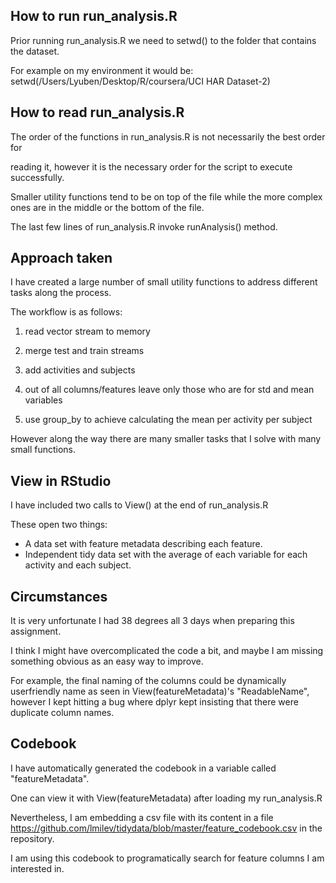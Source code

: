 ## How to run run_analysis.R

Prior running run_analysis.R we need to setwd() to the folder that contains the dataset.

For example on my environment it would be: setwd(/Users/Lyuben/Desktop/R/coursera/UCI HAR Dataset-2)

## How to read run_analysis.R

The order of the functions in run_analysis.R is not necessarily the best order for

reading it, however it is the necessary order for the script to execute successfully.

Smaller utility functions tend to be on top of the file while the 
more complex ones are in the middle or the bottom of the file.

The last few lines of run_analysis.R invoke runAnalysis() method.

## Approach taken

I have created a large number of small utility functions to address different tasks along the process.

The workflow is as follows:
1. read vector stream to memory

2. merge test and train streams

3. add activities and subjects

4. out of all columns/features leave only those who are for std and mean variables

5. use group_by to achieve calculating the mean per activity per subject


However along the way there are many smaller tasks that I solve with many small functions.

## View in RStudio

I have included two calls to View() at the end of run_analysis.R

These open two things:

* A data set with feature metadata describing each feature.
* Independent tidy data set with the average of each variable for each activity and each subject.

## Circumstances

It is very unfortunate I had 38 degrees all 3 days when preparing this assignment.

I think I might have overcomplicated the code a bit, and maybe I am missing something obvious as an easy way to improve.

For example, the final naming of the columns could be dynamically userfriendly name as seen in View(featureMetadata)'s "ReadableName", however I kept hitting a bug where dplyr kept insisting
that there were duplicate column names.

## Codebook

I have automatically generated the codebook in a variable called "featureMetadata".

One can view it with View(featureMetadata) after loading my run_analysis.R 

Nevertheless, I am embedding a csv file with its content in a file https://github.com/lmilev/tidydata/blob/master/feature_codebook.csv in the repository.

I am using this codebook to programatically search for feature columns I am interested in.

